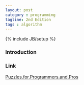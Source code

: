 ```yaml
---
layout: post
category : programming
tagline: 2nd Edition
tags : algorithm
---
```

{% include JB/setup %}

### Introduction

### Link

<a target="_blank"  href="{{ BASE_PATH }}/books/Puzzles.for.Programmers.and.Pros.html">Puzzles.for.Programmers.and.Pros</a>

